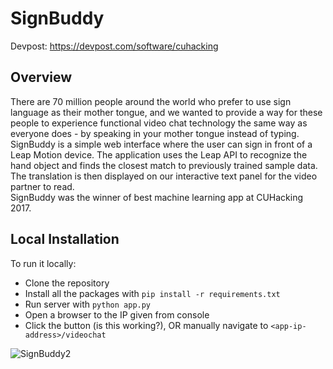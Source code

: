 # SignBuddy
Devpost: https://devpost.com/software/cuhacking

## Overview
There are 70 million people around the world who prefer to use sign language as their mother tongue, and we wanted to provide a way for these people to experience functional video chat technology the same way as everyone does - by speaking in your mother tongue instead of typing. SignBuddy is a simple web interface where the user can sign in front of a Leap Motion device. The application uses the Leap API to recognize the hand object and finds the closest match to previously trained sample data. The translation is then displayed on our interactive text panel for the video partner to read.  
SignBuddy was the winner of best machine learning app at CUHacking 2017.

## Local Installation

To run it locally:
* Clone the repository
* Install all the packages with `pip install -r requirements.txt`
* Run server with `python app.py`
* Open a browser to the IP given from console
* Click the button (is this working?), OR manually navigate to `<app-ip-address>/videochat`

![SignBuddy2](http://i.imgur.com/9Z0Sjit.png/ "SignBuddy2")
